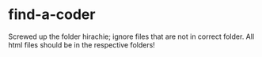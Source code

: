 # find-a-coder
Screwed up the folder hirachie; ignore files that are not in correct folder. All html files should be in the respective folders!
